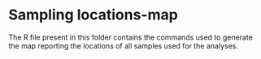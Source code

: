 # Sampling locations-map

The R file present in this folder contains the commands used to generate the map reporting the locations of all samples used for the analyses.
